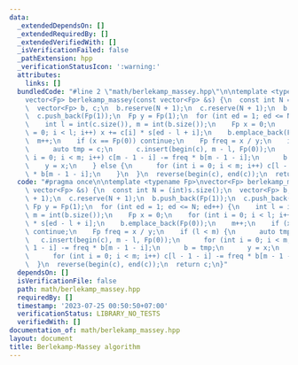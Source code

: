 ```yaml
---
data:
  _extendedDependsOn: []
  _extendedRequiredBy: []
  _extendedVerifiedWith: []
  _isVerificationFailed: false
  _pathExtension: hpp
  _verificationStatusIcon: ':warning:'
  attributes:
    links: []
  bundledCode: "#line 2 \"math/berlekamp_massey.hpp\"\n\ntemplate <typename Fp>\n\
    vector<Fp> berlekamp_massey(const vector<Fp> &s) {\n  const int N = (int)s.size();\n\
    \  vector<Fp> b, c;\n  b.reserve(N + 1);\n  c.reserve(N + 1);\n  b.push_back(Fp(1));\n\
    \  c.push_back(Fp(1));\n  Fp y = Fp(1);\n  for (int ed = 1; ed <= N; ed++) {\n\
    \    int l = int(c.size()), m = int(b.size());\n    Fp x = 0;\n    for (int i\
    \ = 0; i < l; i++) x += c[i] * s[ed - l + i];\n    b.emplace_back(Fp(0));\n  \
    \  m++;\n    if (x == Fp(0)) continue;\n    Fp freq = x / y;\n    if (l < m) {\n\
    \      auto tmp = c;\n      c.insert(begin(c), m - l, Fp(0));\n      for (int\
    \ i = 0; i < m; i++) c[m - 1 - i] -= freq * b[m - 1 - i];\n      b = tmp;\n  \
    \    y = x;\n    } else {\n      for (int i = 0; i < m; i++) c[l - 1 - i] -= freq\
    \ * b[m - 1 - i];\n    }\n  }\n  reverse(begin(c), end(c));\n  return c;\n}\n"
  code: "#pragma once\n\ntemplate <typename Fp>\nvector<Fp> berlekamp_massey(const\
    \ vector<Fp> &s) {\n  const int N = (int)s.size();\n  vector<Fp> b, c;\n  b.reserve(N\
    \ + 1);\n  c.reserve(N + 1);\n  b.push_back(Fp(1));\n  c.push_back(Fp(1));\n \
    \ Fp y = Fp(1);\n  for (int ed = 1; ed <= N; ed++) {\n    int l = int(c.size()),\
    \ m = int(b.size());\n    Fp x = 0;\n    for (int i = 0; i < l; i++) x += c[i]\
    \ * s[ed - l + i];\n    b.emplace_back(Fp(0));\n    m++;\n    if (x == Fp(0))\
    \ continue;\n    Fp freq = x / y;\n    if (l < m) {\n      auto tmp = c;\n   \
    \   c.insert(begin(c), m - l, Fp(0));\n      for (int i = 0; i < m; i++) c[m -\
    \ 1 - i] -= freq * b[m - 1 - i];\n      b = tmp;\n      y = x;\n    } else {\n\
    \      for (int i = 0; i < m; i++) c[l - 1 - i] -= freq * b[m - 1 - i];\n    }\n\
    \  }\n  reverse(begin(c), end(c));\n  return c;\n}"
  dependsOn: []
  isVerificationFile: false
  path: math/berlekamp_massey.hpp
  requiredBy: []
  timestamp: '2023-07-25 00:50:50+07:00'
  verificationStatus: LIBRARY_NO_TESTS
  verifiedWith: []
documentation_of: math/berlekamp_massey.hpp
layout: document
title: Berlekamp-Massey algorithm
---
```

